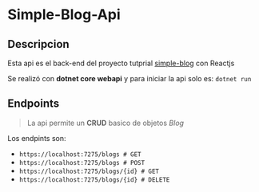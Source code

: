 # Simple-Blog-Api

## Descripcion

Esta api es el back-end del proyecto tutprial [simple-blog](https://github.com/gabusdev/simple-blog) con Reactjs

Se realizó con **dotnet core webapi** y para iniciar la api solo es: `dotnet run`

## Endpoints
> La api permite un **CRUD** basico de objetos *Blog*   

Los endpints son:   

- `https://localhost:7275/blogs # GET`
- `https://localhost:7275/blogs # POST`
- `https://localhost:7275/blogs/{id} # GET`
- `https://localhost:7275/blogs/{id} # DELETE`